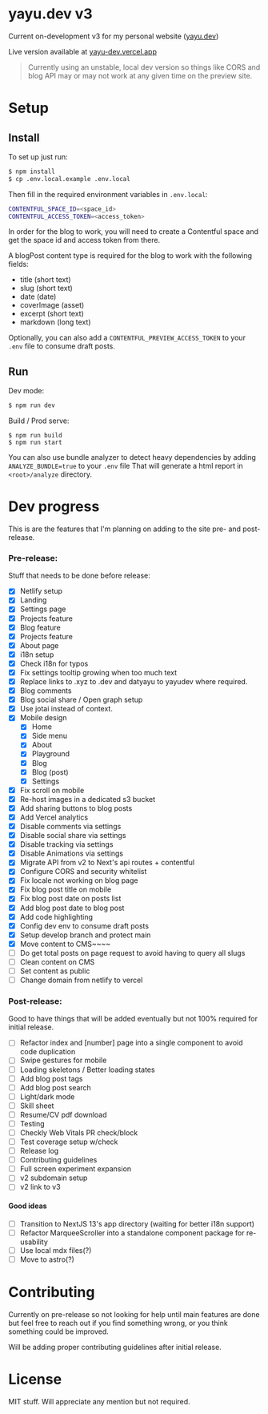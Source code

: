# yayu.dev v3

Current on-development v3 for my personal website ([yayu.dev](https://yayu.dev))

Live version available at [yayu-dev.vercel.app](https://yayu-dev.vercel.app/)

> Currently using an unstable, local dev version so things like CORS and blog API may or may not work at any given time on the preview site.

# Setup

## Install

To set up just run:

```sh
$ npm install
$ cp .env.local.example .env.local
```

Then fill in the required environment variables in `.env.local`:

```sh
CONTENTFUL_SPACE_ID=<space_id>
CONTENTFUL_ACCESS_TOKEN=<access_token>
```

In order for the blog to work, you will need to create a Contentful space and get the space id and access token from there.

A blogPost content type is required for the blog to work with the following fields:

- title (short text)
- slug (short text)
- date (date)
- coverImage (asset)
- excerpt (short text)
- markdown (long text)

Optionally, you can also add a `CONTENTFUL_PREVIEW_ACCESS_TOKEN` to your `.env` file to consume draft posts.

## Run

Dev mode:

```sh
$ npm run dev
```

Build / Prod serve:

```
$ npm run build
$ npm run start
```

You can also use bundle analyzer to detect heavy dependencies by adding `ANALYZE_BUNDLE=true` to your `.env` file
That will generate a html report in `<root>/analyze` directory.

# Dev progress

This is are the features that I'm planning on adding to the site pre- and post-release.

### Pre-release:

Stuff that needs to be done before release:

- [x] Netlify setup
- [x] Landing
- [x] Settings page
- [x] Projects feature
- [x] Blog feature
- [x] Projects feature
- [x] About page
- [x] i18n setup
- [x] Check i18n for typos
- [x] Fix settings tooltip growing when too much text
- [x] Replace links to .xyz to .dev and datyayu to yayudev where required.
- [x] Blog comments
- [x] Blog social share / Open graph setup
- [x] Use jotai instead of context.
- [x] Mobile design
  - [x] Home
  - [x] Side menu
  - [x] About
  - [x] Playground
  - [x] Blog
  - [x] Blog (post)
  - [x] Settings
- [x] Fix scroll on mobile
- [x] Re-host images in a dedicated s3 bucket
- [x] Add sharing buttons to blog posts
- [x] Add Vercel analytics
- [x] Disable comments via settings
- [x] Disable social share via settings
- [x] Disable tracking via settings
- [x] Disable Animations via settings
- [x] Migrate API from v2 to Next's api routes + contentful
- [x] Configure CORS and security whitelist
- [x] Fix locale not working on blog page
- [x] Fix blog post title on mobile
- [x] Fix blog post date on posts list
- [x] Add blog post date to blog post
- [x] Add code highlighting
- [x] Config dev env to consume draft posts
- [x] Setup develop branch and protect main
- [x] Move content to CMS~~~~
- [ ] Do get total posts on page request to avoid having to query all slugs
- [ ] Clean content on CMS
- [ ] Set content as public
- [ ] Change domain from netlify to vercel

### Post-release:

Good to have things that will be added eventually but not 100% required for initial release.

- [ ] Refactor index and \[number] page into a single component to avoid code duplication
- [ ] Swipe gestures for mobile
- [ ] Loading skeletons / Better loading states
- [ ] Add blog post tags
- [ ] Add blog post search
- [ ] Light/dark mode
- [ ] Skill sheet
- [ ] Resume/CV pdf download
- [ ] Testing
- [ ] Checkly Web Vitals PR check/block
- [ ] Test coverage setup w/check
- [ ] Release log
- [ ] Contributing guidelines
- [ ] Full screen experiment expansion
- [ ] v2 subdomain setup
- [ ] v2 link to v3

#### Good ideas

- [ ] Transition to NextJS 13's app directory (waiting for better i18n support)
- [ ] Refactor MarqueeScroller into a standalone component package for re-usability
- [ ] Use local mdx files(?)
- [ ] Move to astro(?)

# Contributing

Currently on pre-release so not looking for help until main features are done but feel free to reach out if you find something wrong, or you think something could be improved.

Will be adding proper contributing guidelines after initial release.

# License

MIT stuff. Will appreciate any mention but not required.
